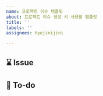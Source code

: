 ```yaml
---
name: 프로젝트 이슈 템플릿
about: 프로젝트 이슈 생성 시 사용할 템플릿
title: ''
labels: ''
assignees: Hyejinijini

---
```


## ⌛ Issue

## 🚀 To-do
